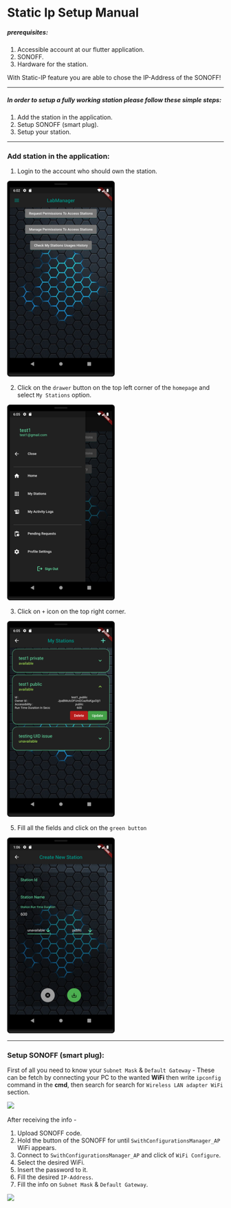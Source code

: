 

# Static Ip Setup Manual
##### prerequisites:
1. Accessible account at our flutter application.
2. SONOFF.
3. Hardware for the station.

With Static-IP feature you are able to chose the IP-Address of the SONOFF!

___

##### In order to setup a fully working station please follow these simple steps:
1. Add the station in the application.
2. Setup SONOFF (smart plug).
3. Setup your station.

___

### Add station in the application:
1. Login to the account who should own the station.

<img src="https://github.com/AseelAborokn/IOT-LabManager/blob/master/Project/src/imgs/home_page.png" width="250" hight="250">

2. Click on the `drawer` button on the top left corner of the `homepage` and select `My Stations` option.

<img src="https://github.com/AseelAborokn/IOT-LabManager/blob/master/Project/src/imgs/drawer.png" width="250" hight="250">

3. Click on `+` icon on the top right corner.

<img src="https://github.com/AseelAborokn/IOT-LabManager/blob/master/Project/src/imgs/my_stations.png" width="250" hight="250">

5. Fill all the fields and click on the `green button`

<img src="https://github.com/AseelAborokn/IOT-LabManager/blob/master/Project/src/imgs/CreateStation.png" width="250" hight="250">

___

### Setup SONOFF (smart plug):

First of all you need to know your `Subnet Mask` & `Default Gateway` - These can be fetch by connecting your PC to the wanted **WiFi** then write `ipconfig` command in the **cmd**, then search for search for `Wireless LAN adapter WiFi` section.

<img src="https://user-images.githubusercontent.com/51314991/172390350-2f9e1b6f-c4e2-463c-83f0-9af0375c49c2.png" width="250" hight="250">

After receiving the info -
1. Upload SONOFF code.
2. Hold the button of the SONOFF for until `SwithConfigurationsManager_AP` WiFi appears.
3. Connect to `SwithConfigurationsManager_AP` and click of `WiFi Configure`.
4. Select the desired WiFi.
5. Insert the password to it.
6. Fill the desired `IP-Address`.
7. Fill the info on `Subnet Mask` & `Default Gateway`.

<img src="https://user-images.githubusercontent.com/51314991/172392456-fc268d1c-12b5-4025-9995-e93cfbec6296.png" width="250" hight="250">


